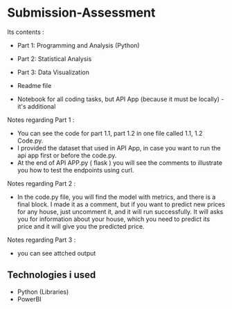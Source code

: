 # Submission-Assessment
Its contents :
* Part 1: Programming and Analysis (Python)

* Part 2: Statistical Analysis

* Part 3: Data Visualization

* Readme file

* Notebook for all coding tasks, but API App (because it must be locally)  - it's additional
  
Notes regarding Part 1 :
* You can see the code for part 1.1, part 1.2 in one file called 1.1, 1.2 Code.py.
* I provided the dataset that used in API App, in case you want to run the api app first or before the code.py.
* At the end of API APP.py ( flask ) you will see the comments to illustrate you how to test the endpoints using curl. 

Notes regarding Part 2 :
* In the code.py file, you will find the model with metrics, and there is a final block. I made it as a comment, but if you want to predict new prices for any house, just uncomment it, and it will run successfully. It will asks you for information about your house, which you need to predict its price and it will give you the predicted price.

Notes regarding Part 3 :
* you can see attched output

## Technologies i used
* Python (Libraries)
* PowerBI
